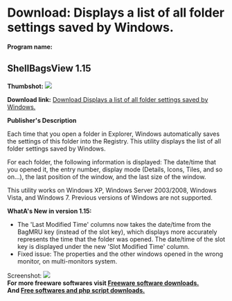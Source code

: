 # Download: Displays a list of all folder settings saved by Windows.

**Program name:**

## ShellBagsView 1.15

  
**Thumbshot:** ![](http://www.freewarefiles.com/screenshot/shellbagsview_md.gif)   
  
**Download link:** [Download Displays a list of all folder settings saved by Windows.](http://freesoftwares.boysofts.com/ShellBagsView_program_54145.html)  
  


**Publisher's Description**  
  


Each time that you open a folder in Explorer, Windows automatically saves the settings of this folder into the Registry. This utility displays the list of all folder settings saved by Windows. 

For each folder, the following information is displayed: The date/time that you opened it, the entry number, display mode (Details, Icons, Tiles, and so on...), the last position of the window, and the last size of the window. 

This utility works on Windows XP, Windows Server 2003/2008, Windows Vista, and Windows 7. Previous versions of Windows are not supported. 

**WhatA's New in version 1.15:**

  * The 'Last Modified Time' columns now takes the date/time from the BagMRU key (instead of the slot key), which displays more accurately represents the time that the folder was opened. The date/time of the slot key is displayed under the new 'Slot Modified Time' column. 
  * Fixed issue: The properties and the other windows opened in the wrong monitor, on multi-monitors system. 

  
  
Screenshot: ![](http://www.freewarefiles.com/screenshot/shellbagsview.gif)   
**For more freeware softwares visit [Freeware software downloads.](http://freesoftwares.boysofts.com/)**   
**And [Free softwares and php script downloads.](http://www.boysofts.com/)**
